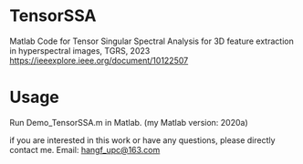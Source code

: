 # TensorSSA
Matlab Code for Tensor Singular Spectral Analysis for 3D feature extraction in hyperspectral images, TGRS, 2023
https://ieeexplore.ieee.org/document/10122507

# Usage
Run Demo_TensorSSA.m in Matlab. (my Matlab version: 2020a)

if you are interested in this work or have any questions, please directly contact me. Email: hangf_upc@163.com
